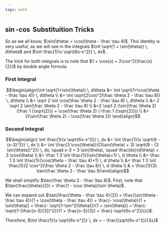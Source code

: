 ```yaml
---
tags: math
---
```


## $\sin$-$\cos$ Substituition Tricks

So as we all know, $\sin(\theta) = \cos(\theta - \frac \tau 4)$. This identity is very useful, as we will see in the integrals $\int \sqrt{1 + \sin(\theta)} \, d\theta$ and $\int \frac{1}{x \sqrt{6x-x^2}} \, dx$.

The trick for both integrals is to note that $1 + \cos(x) =  2\cos^2(\frac{x}{2})$ by double angle formula.

### First Integral

$$\begin{align}\int \sqrt{1+\sin(\theta)} \, d\theta &= \int \sqrt{1+\cos(\theta - \frac \tau 4)} \, d\theta \\  &=  \int \sqrt{2\cos^2(\frac \theta 2 - \frac \tau 8)} \, d\theta \\ &= \sqrt 2 \int \cos(\frac \theta 2 - \frac \tau 8) \, d\theta \\ &= 2 \sqrt 2 \sin(\frac \theta 2 - \frac \tau 8) \\ &=2 \sqrt 2 (\sin(\frac \theta 2) (\frac 1 {\sqrt{2}}) + \cos(\frac \theta 2) (-\frac 1 {\sqrt{2}})) \\ &= 2(\sin(\frac \theta 2) - \cos(\frac \theta 2)) \end{align}$$

### Second Integral

$$\begin{align} \int \frac{1}{x \sqrt{6x-x^2}} \, dx &= \int \frac{1}{x \sqrt{9 - (x-3)^2}} \, dx \\ &= \int \frac{3 \cos(\theta)}{(3\sin(\theta) + 3) \sqrt{9 - (3 \sin(\theta))^2}} \, dx, \quad x-3 = 3 \sin(\theta), \quad \frac{dx}{d\theta} = 3 \cos(\theta) \\ &= \frac 1 3 \int \frac{1}{\sin(\theta)+1} \, d \theta \\ &= \frac 1 3 \int \frac{1}{\cos(\theta - \frac \tau 4)+1} \, d \theta \\ &= \frac 1 3 \int \frac{1}{2 \cos^2(\frac \theta 2 - \frac \tau 8)} \, d \theta \\ & = \frac{1}{3} \tan(\frac \theta 2 - \frac \tau 8)\end{align}$$

We shall simplify $\tan(\frac \theta 2 - \frac \tau 8)$. First, note that $\tan(\frac{\theta}{2}) = \frac{1 - \cos \theta}{\sin \theta}$.

We can expand out $\tan(\frac{\theta - \frac \tau 4}{2}) = \frac{\sin(\theta - \frac \tau 4)}{1 + \cos(\theta - \frac \tau 4)} = \frac{- \cos(\theta)}{1 + \sin(\theta)}  =  \frac{- \sqrt{1-\sin^2(\theta)}}{1 + \sin(\theta)} = \frac{- \sqrt{1-(\frac{x-3}{3})^2}}{1 + \frac{x-3}{3}} = \frac{-\sqrt{6x-x^2}}{x}$.

Therefore, $\int \frac{1}{x \sqrt{6x-x^2}} \, dx = - \frac{\sqrt{6x-x^2}}{3x}$

